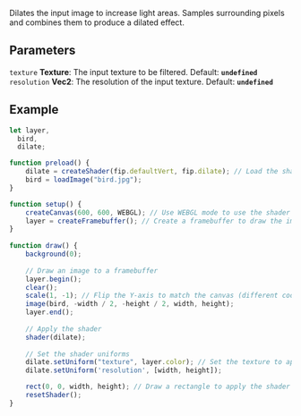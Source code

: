Dilates the input image to increase light areas. Samples surrounding pixels and combines them to produce a dilated effect.

## Parameters
`texture` **Texture**: The input texture to be filtered. Default: **`undefined`**
<br>
`resolution` **Vec2**: The resolution of the input texture. Default: **`undefined`**

## Example
```javascript hl_lines="29 30"
let layer,
  bird,
  dilate;

function preload() {
    dilate = createShader(fip.defaultVert, fip.dilate); // Load the shader
    bird = loadImage("bird.jpg");
}

function setup() {
    createCanvas(600, 600, WEBGL); // Use WEBGL mode to use the shader
    layer = createFramebuffer(); // Create a framebuffer to draw the image onto
}
  
function draw() {
    background(0);
    
    // Draw an image to a framebuffer 
    layer.begin();
    clear();
    scale(1, -1); // Flip the Y-axis to match the canvas (different coordinate system in framebuffer)
    image(bird, -width / 2, -height / 2, width, height);
    layer.end();
    
    // Apply the shader
    shader(dilate);
    
    // Set the shader uniforms
    dilate.setUniform("texture", layer.color); // Set the texture to apply the shader to
    dilate.setUniform('resolution', [width, height]);

    rect(0, 0, width, height); // Draw a rectangle to apply the shader to
    resetShader(); 
}
```